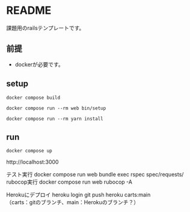# README

課題用のrailsテンプレートです。

## 前提

- dockerが必要です。

## setup

```
docker compose build
```

```
docker compose run --rm web bin/setup
```


```
docker compose run --rm yarn install
```

## run

```
docker compose up
```

http://localhost:3000




テスト実行
docker compose run web bundle exec rspec spec/requests/
rubocop実行
docker compose run web rubocop -A

Herokuにデプロイ
heroku login
git push heroku carts:main       
（carts：gitのブランチ、main：Herokuのブランチ？）

